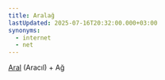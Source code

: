 ```yaml
---
title: Aralağ
lastUpdated: 2025-07-16T20:32:00.000+03:00
synonyms:
  - internet
  - net
---
```

[Aral](/sozluk/aral) (Aracıl) + Ağ
